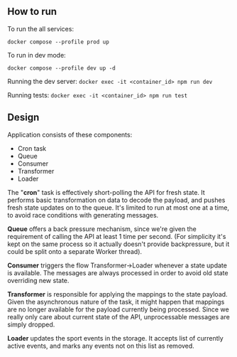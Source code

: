 ## How to run

To run the all services:

`docker compose --profile prod up`

To run in dev mode:

`docker compose --profile dev up -d`

Running the dev server:
`docker exec -it <container_id> npm run dev`

Running tests:
`docker exec -it <container_id> npm run test`

## Design

Application consists of these components:

- Cron task
- Queue
- Consumer
- Transformer
- Loader

The "**cron**" task is effectively short-polling the API for fresh state.
It performs basic transformation on data to decode the payload, and pushes fresh state updates on to the queue.
It's limited to run at most one at a time, to avoid race conditions with generating messages.

**Queue** offers a back pressure mechanism, since we're given the requirement of calling the API at least 1 time per second.
(For simplicity it's kept on the same process so it actually doesn't provide backpressure, but it could be split onto a separate Worker thread).

**Consumer** triggers the flow Transformer->Loader whenever a state update is available.
The messages are always processed in order to avoid old state overriding new state.

**Transformer** is responsible for applying the mappings to the state payload. Given the asynchronous nature of the task,
it might happen that mappings are no longer available for the payload currently being processed.
Since we really only care about current state of the API, unprocessable messages are simply dropped.

**Loader** updates the sport events in the storage.
It accepts list of currently active events, and marks any events not on this list as removed.
